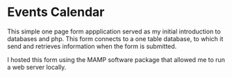 # Events Calendar

This simple one page form appplication served as my initial introduction to databases and php. This form connects to a one table database, to which it send and retrieves information when the form is submitted.

I hosted this form using the MAMP software package that allowed me to run a web server locally. 
